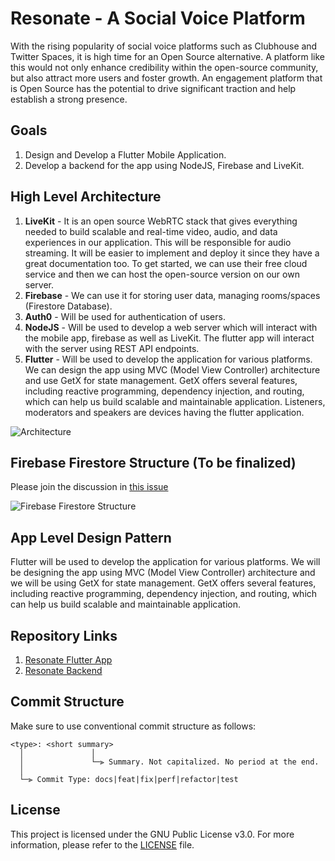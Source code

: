 # Resonate - A Social Voice Platform

With the rising popularity of social voice platforms such as Clubhouse and Twitter Spaces, it is high time for an Open Source alternative. A platform like this would not only enhance credibility within the open-source community, but also attract more users and foster growth. An engagement platform that is Open Source has the potential to drive significant traction and help establish a strong presence.

## Goals
1.  Design and Develop a Flutter Mobile Application.
2.  Develop a backend for the app using NodeJS, Firebase and LiveKit.

## High Level Architecture

1.  **LiveKit** - It is an open source WebRTC stack that gives everything needed to build scalable and real-time video, audio, and data experiences in our application. This will be responsible for audio streaming. It will be easier to implement and deploy it since they have a great documentation too. To get started, we can use their free cloud service and then we can host the open-source version on our own server.
2.  **Firebase** - We can use it for storing user data, managing rooms/spaces (Firestore Database).
3.  **Auth0** - Will be used for authentication of users.
4.  **NodeJS** - Will be used to develop a web server which will interact with the mobile app, firebase as well as LiveKit. The flutter app will interact with the server using REST API endpoints.
5. **Flutter** - Will be used to develop the application for various platforms. We can design the app using MVC (Model View Controller) architecture and use GetX for state management. GetX offers several features, including reactive programming, dependency injection, and routing, which can help us build scalable and maintainable application. Listeners, moderators and speakers are devices having the flutter application.


![Architecture](https://user-images.githubusercontent.com/41890434/226345657-b5bef606-9fee-4b48-a328-14f54774ff99.jpg)

## Firebase Firestore Structure (To be finalized)

Please join the discussion in [this issue](https://github.com/AOSSIE-Org/Resonate/issues/19)

![Firebase Firestore Structure](https://user-images.githubusercontent.com/41890434/226342469-28b8c27b-7013-41f1-9c7e-a5903b8bba56.png)


## App Level Design Pattern

Flutter will be used to develop the application for various platforms. We will be designing the app using MVC (Model View Controller) architecture and we will be using GetX for state management. GetX offers several features, including reactive programming, dependency injection, and routing, which can help us build scalable and maintainable application. 

## Repository Links

1. [Resonate Flutter App](https://github.com/AOSSIE-Org/Resonate)
2. [Resonate Backend](https://github.com/AOSSIE-Org/Resonate-Backend)

## Commit Structure

Make sure to use conventional commit structure as follows:

```
<type>: <short summary>
  │               │
  │               └─⫸ Summary. Not capitalized. No period at the end.
  │
  └─⫸ Commit Type: docs|feat|fix|perf|refactor|test
```
## License
This project is licensed under the GNU Public License v3.0. For more information, please refer to the [LICENSE](LICENSE.md) file.
